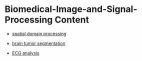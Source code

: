 # Biomedical-Image-and-Signal-Processing Content

 - [spatial domain processing](https://github.com/Thomas-JHR/Biomedical-Image-and-Signal-Processing/tree/main/Spatial%20Domain%20Processing)
 
 - [brain tumor segmentation](https://github.com/Thomas-JHR/Biomedical-Image-and-Signal-Processing/tree/main/Brain%20Tumor%20Segmentation)
 
 - [ECG analysis](https://github.com/Thomas-JHR/Biomedical-Image-and-Signal-Processing/tree/main/ECG%20Signal%20Processing)
